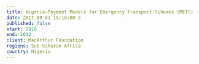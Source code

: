 ```yaml
---
title: Nigeria—Payment Models for Emergency Transport Schemes (METS)
date: 2017-09-01 15:18:00 Z
published: false
start: 2010
end: 2012
client: MacArthur Foundation
regions: Sub-Saharan Africa
country: Nigeria
---
```


